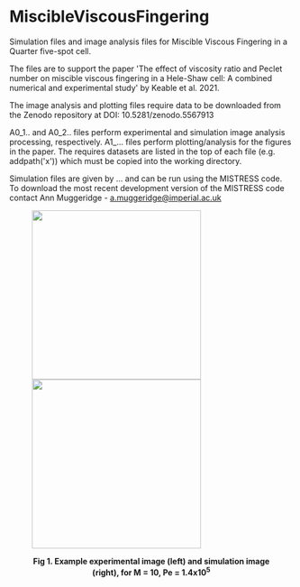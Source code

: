 # MiscibleViscousFingering

Simulation files and image analysis files for Miscible Viscous Fingering in a Quarter five-spot cell.

The files are to support the paper 'The effect of viscosity ratio and Peclet number on miscible viscous fingering in a Hele-Shaw cell: A combined numerical and experimental study' by Keable et al. 2021.

The image analysis and plotting files require data to be downloaded from the Zenodo repository at DOI: 10.5281/zenodo.5567913 

A0_1.. and A0_2.. files perform experimental and simulation image analysis processing, respectively. 
A1_... files perform plotting/analysis for the figures in the paper. The requires datasets are listed in the top of each file (e.g. addpath('x')) which must be copied into the working directory.  

Simulation files are given by ... and can be run using the MISTRESS code. To download the most recent development version of the MISTRESS code contact Ann Muggeridge  - a.muggeridge@imperial.ac.uk

<figure>
<p float="left">
  <img src="https://user-images.githubusercontent.com/71803900/137244962-3c2a2916-3419-481f-9488-1ab02482f1bc.png" width="300" height="300" />
  <img src="https://user-images.githubusercontent.com/71803900/137245142-0515b90d-0b37-4004-bd44-30d7488b23da.png" width="300" height="300" />
</p>
  <figcaption align = "center"><b>Fig 1. Example experimental image (left) and simulation image (right), for M = 10, Pe = 1.4x10<sup>5</sup></b></figcaption>
</figure>



